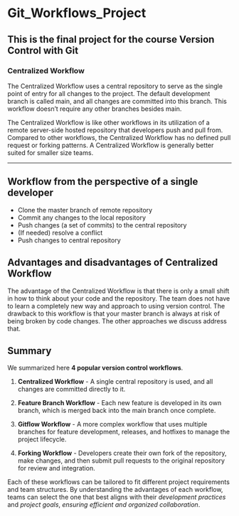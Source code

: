 # Git_Workflows_Project
This is the final project for the course Version Control with Git
---

### Centralized Workflow

The Centralized Workflow uses a central repository to serve as the single point of entry for all changes to the project. The default development branch is called main, and all changes are committed into this branch. This workflow doesn’t require any other branches besides main. 

The Centralized Workflow is like other workflows in its utilization of a remote server-side hosted repository that developers push and pull from. Compared to other workflows, the Centralized Workflow has no defined pull request or forking patterns. A Centralized Workflow is generally better suited for smaller size teams.

---

## Workflow from the perspective of a single developer

- Clone the master branch of remote repository
- Commit any changes to the local repository
- Push changes (a set of commits) to the central repository
- (If needed) resolve a conflict
- Push changes to central repository 

## Advantages and disadvantages of Centralized Workflow

The advantage of the Centralized Workflow is that there is only a small shift in how to think about your code and the repository. The team does not have to learn a completely new way and approach to using version control. The drawback to this workflow is that your master branch is always at risk of being broken by code changes. The other approaches we discuss address that.

## Summary

We summarized here **4 popular version control workflows**. 

1. **Centralized Workflow** - A single central repository is used, and all changes are committed directly to it.

2. **Feature Branch Workflow** - Each new feature is developed in its own branch, which is merged back into the main branch once complete.

3. **Gitflow Workflow** - A more complex workflow that uses multiple branches for feature development, releases, and hotfixes to manage the project lifecycle.

4. **Forking Workflow** - Developers create their own fork of the repository, make changes, and then submit pull requests to the original repository for review and integration.

Each of these workflows can be tailored to fit different project requirements and team structures. By understanding the advantages of each workflow, teams can select the one that best aligns with their *development practices* and *project goals*, *ensuring efficient and organized collaboration*.
